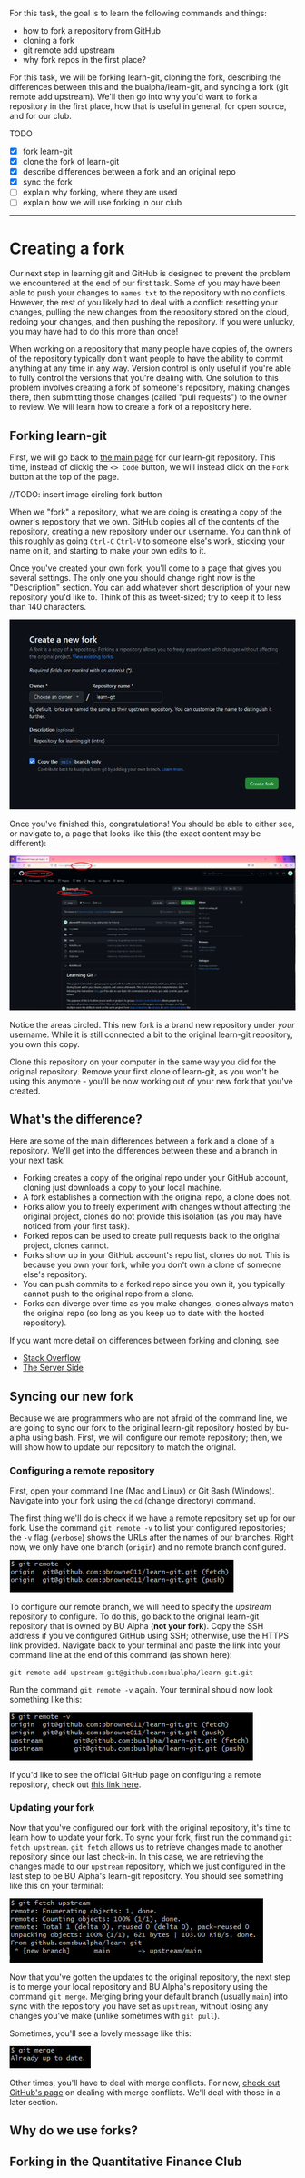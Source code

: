 For this task, the goal is to learn the following commands and things:
- how to fork a repository from GitHub  
- cloning a fork
- git remote add upstream
- why fork repos in the first place?

For this task, we will be forking learn-git, cloning the fork, describing
the differences between this and the bualpha/learn-git, and syncing a fork
(git remote add upstream). We'll then go into why you'd want to fork a
repository in the first place, how that is useful in general, for open source,
and for our club.

TODO

- [x] fork learn-git
- [x] clone the fork of learn-git
- [x] describe differences between a fork and an original repo
- [x] sync the fork
- [ ] explain why forking, where they are used
- [ ] explain how we will use forking in our club

----------------

# Creating a fork

Our next step in learning git and GitHub is designed to prevent the problem we
encountered at the end of our first task. Some of you may have been able to
push your changes to `names.txt` to the repository with no conflicts. However,
the rest of you likely had to deal with a conflict: resetting your changes,
pulling the new changes from the repository stored on the cloud, redoing your
changes, and then pushing the repository. If you were unlucky, you may have had
to do this more than once!

When working on a repository that many people have copies of, the owners of the
repository typically don't want people to have the ability to commit anything
at any time in any way. Version control is only useful if you're able to fully
control the versions that you're dealing with. One solution to this problem
involves creating a fork of someone's repository, making changes there, then
submitting those changes (called "pull requests") to the owner to review. We
will learn how to create a fork of a repository here.

## Forking learn-git

First, we will go back to [the main page](https://github.com/bualpha/learn-git)
for our learn-git repository. This time, instead of clickig the `<> Code`
button, we will instead click on the `Fork` button at the top of the page.

//TODO: insert image circling fork button

When we "fork" a repository, what we are doing is creating a copy of the
owner's repository that we own. GitHub copies all of the contents of the
repository, creating a new repository under our username. You can think of this
roughly as going `Ctrl-C` `Ctrl-V` to someone else's work, sticking your name
on it, and starting to make your own edits to it.

Once you've created your own fork, you'll come to a page that gives you several
settings. The only one you should change right now is the "Description"
section. You can add whatever short description of your new repository you'd
like to. Think of this as tweet-sized; try to keep it to less than 140
characters.

![fork settings](/img/fork/fork_settings.png)

Once you've finished this, congratulations! You should be able to either see,
or navigate to, a page that looks like this (the exact content may be
different):

![your new fork](/img/fork/new_fork.png)

Notice the areas circled. This new fork is a brand new repository under *your*
username. While it is still connected a bit to the original learn-git
repository, you own this copy.

Clone this repository on your computer in the same way you did for the original
repository. Remove your first clone of learn-git, as you won't be using this
anymore - you'll be now working out of your new fork that you've created.

## What's the difference?

Here are some of the main differences between a fork and a clone of a
repository. We'll get into the differences between these and a branch in your
next task.

- Forking creates a copy of the original repo under your GitHub account,
cloning just downloads a copy to your local machine.
- A fork establishes a connection with the original repo, a clone does not. 
- Forks allow you to freely experiment with changes without affecting the
original project, clones do not provide this isolation (as you may have noticed
from your first task).
- Forked repos can be used to create pull requests back to the original
project, clones cannot.
- Forks show up in your GitHub account's repo list, clones do not. This is
because you own your fork, while you don't own a clone of someone else's
repository.
- You can push commits to a forked repo since you own it, you typically cannot
push to the original repo from a clone.
- Forks can diverge over time as you make changes, clones always match the
original repo (so long as you keep up to date with the hosted repository).

If you want more detail on differences between forking and cloning, see
- [Stack Overflow](https://stackoverflow.com/questions/7057194/what-is-the-difference-between-forking-and-cloning-on-github)
- [The Server Side](https://www.theserverside.com/answer/Git-fork-vs-clone-Whats-the-difference)

## Syncing our new fork

Because we are programmers who are not afraid of the command line, we are going
to sync our fork to the original learn-git repository hosted by bu-alpha using
bash. First, we will configure our remote repository; then, we will show how
to update our repository to match the original.

### Configuring a remote repository

First, open your command line (Mac and Linux) or Git Bash (Windows). Navigate
into your fork using the `cd` (change directory) command.

The first thing we'll do is check if we have a remote repository set up for our
fork. Use the command `git remote -v` to list your configured repositories; the
`-v` flag (`verbose`) shows the URLs after the names of our branches. Right
now, we only have one branch (`origin`) and no remote branch configured.

![git remote -v](/img/fork/git_remote_v.png)

To configure our remote branch, we will need to specify the *upstream*
repository to configure. To do this, go back to the original learn-git
repository that is owned by BU Alpha (**not your fork**). Copy the SSH
address if you've configured GitHub using SSH; otherwise, use the HTTPS link
provided. Navigate back to your terminal and paste the link into your command
line at the end of this command (as shown here):

    git remote add upstream git@github.com:bualpha/learn-git.git

Run the command `git remote -v` again. Your terminal should now look something
like this:

![git remote -v again](/img/fork/git_remote_v_2.png)

If you'd like to see the official GitHub page on configuring a remote
repository, check out
[this link here](https://docs.github.com/en/pull-requests/collaborating-with-pull-requests/working-with-forks/configuring-a-remote-repository-for-a-fork).

### Updating your fork

Now that you've configured our fork with the original repository, it's time to
learn how to update your fork. To sync your fork, first run the command 
`git fetch upstream`. `git fetch` allows us to retrieve changes made to another
repository since our last check-in. In this case, we are retrieving the changes
made to our `upstream` repository, which we just configured in the last step to
be BU Alpha's learn-git repository. You should see something like this on
your terminal:

![git fetch upstream](/img/fork/git_fetch_upstream.png)

Now that you've gotten the updates to the original repository, the next step
is to merge your local repository and BU Alpha's repository using the command
`git merge`. Merging bring your default branch (usually `main`) into sync with
the repository you have set as `upstream`, without losing any changes you've
make (unlike sometimes with `git pull`).

Sometimes, you'll see a lovely message like this:

![git merge good message](/img/fork/git_merge.png)

Other times, you'll have to deal with merge conflicts. For now, [check out
GitHub's page](https://docs.github.com/en/pull-requests/collaborating-with-pull-requests/addressing-merge-conflicts)
on dealing with merge conflicts. We'll deal with those in a later section.

## Why do we use forks?

## Forking in the Quantitative Finance Club